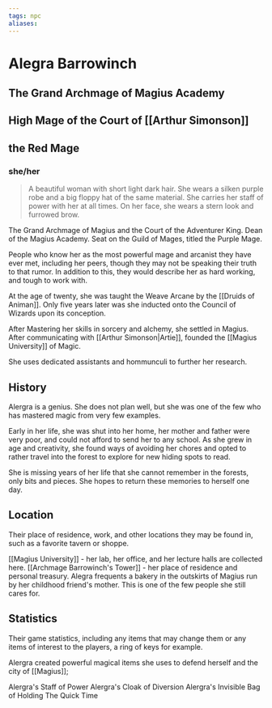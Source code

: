 ```yaml
---
tags: npc
aliases:
---
```

# Alegra Barrowinch
## The Grand Archmage of Magius Academy
## High Mage of the Court of [[Arthur Simonson]]
## the Red Mage
### she/her

> A beautiful woman with short light dark hair. She wears a silken purple robe and a big floppy hat of the same material. She carries her staff of power with her at all times. On her face, she wears a stern look and furrowed brow.

The Grand Archmage of Magius and the Court of the Adventurer King. Dean of the Magius Academy. Seat on the Guild of Mages, titled the Purple Mage.

People who know her as the most powerful mage and arcanist they have ever met, including her peers, though they may not be speaking their truth to that rumor. In addition to this, they would describe her as hard working, and tough to work with.

At the age of twenty, she was taught the Weave Arcane by the [[Druids of Animan]]. Only five years later was she inducted onto the Council of Wizards upon its conception.

After Mastering her skills in sorcery and alchemy, she settled in Magius. After communicating with [[Arthur Simonson|Artie]], founded the [[Magius University]] of Magic.

She uses dedicated assistants and hommunculi to further her research.

## History
Alergra is a genius. She does not plan well, but she was one of the few who has mastered magic from very few examples.

Early in her life, she was shut into her home, her mother and father were very poor, and could not afford to send her to any school. As she grew in age and creativity, she found ways of avoiding her chores and opted to rather travel into the forest to explore for new hiding spots to read. 

She is missing years of her life that she cannot remember in the forests, only bits and pieces. She hopes to return these memories to herself one day.

## Location
Their place of residence, work, and other locations they may be found in, such as a favorite tavern or shoppe.

[[Magius University]] - her lab, her office, and her lecture halls are collected here.
[[Archmage Barrowinch's Tower]] - her place of residence and personal treasury.
Alegra frequents a bakery in the outskirts of Magius run by her childhood friend's mother. This is one of the few people she still cares for.

## Statistics
Their game statistics, including any items that may change them or any items of interest to the players, a ring of keys for example.

Alergra created powerful magical items she uses to defend herself and the city of [[Magius]];

Alergra's Staff of Power
Alergra's Cloak of Diversion
Alergra's Invisible Bag of Holding
The Quick Time